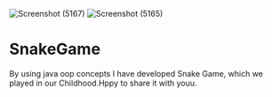 ![Screenshot (5167)](https://github.com/user-attachments/assets/a66127ce-b54e-4ef9-b000-9d95f922d4ad)
![Screenshot (5165)](https://github.com/user-attachments/assets/ec4cae2d-3867-4cd0-b727-9a3b8ec9911f)
# SnakeGame
By using java oop concepts I have developed Snake Game, which we played in our Childhood.Hppy to share it with youu.
